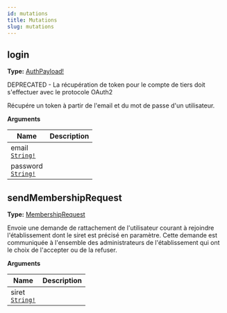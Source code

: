 ```yaml
---
id: mutations
title: Mutations
slug: mutations
---
```


## login

**Type:** [AuthPayload!](/api-reference/user-company/objects#authpayload)

DEPRECATED - La récupération de token pour le compte de tiers
doit s'effectuer avec le protocole OAuth2

Récupére un token à partir de l'email et du mot de passe
d'un utilisateur.

<p style={{ marginBottom: "0.4em" }}><strong>Arguments</strong></p>

<table>
<thead><tr><th>Name</th><th>Description</th></tr></thead>
<tbody>
<tr>
<td>
email<br />
<a href="/api-reference/user-company/scalars#string"><code>String!</code></a>
</td>
<td>

</td>
</tr>
<tr>
<td>
password<br />
<a href="/api-reference/user-company/scalars#string"><code>String!</code></a>
</td>
<td>

</td>
</tr>
</tbody>
</table>

## sendMembershipRequest

**Type:** [MembershipRequest](/api-reference/user-company/objects#membershiprequest)

Envoie une demande de rattachement de l'utilisateur courant
à rejoindre l'établissement dont le siret est précisé en paramètre.
Cette demande est communiquée à l'ensemble des administrateurs de
l'établissement qui ont le choix de l'accepter ou de la refuser.

<p style={{ marginBottom: "0.4em" }}><strong>Arguments</strong></p>

<table>
<thead><tr><th>Name</th><th>Description</th></tr></thead>
<tbody>
<tr>
<td>
siret<br />
<a href="/api-reference/user-company/scalars#string"><code>String!</code></a>
</td>
<td>

</td>
</tr>
</tbody>
</table>

